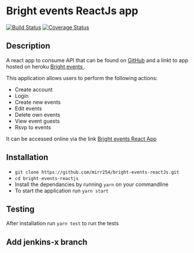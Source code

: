 # Bright events ReactJs app 

[![Build Status](https://travis-ci.org/mirr254/bright-events-reactJs.svg?branch=development)](https://travis-ci.org/mirr254/bright-events-reactJs) [![Coverage Status](https://coveralls.io/repos/github/mirr254/bright-events-reactJs/badge.svg?branch=development)](https://coveralls.io/github/mirr254/bright-events-reactJs?branch=development)


## Description

A react app to consume API that can be found on [GitHub](http://github.com/mirr254/Bright-events) and a linkt to app hosted on heroku [Bright events ](https://brighter-event.herokuapp.com).

This application allows users to perform the following actions:
- Create account 
- Login
- Create new events
- Edit events
- Delete own events
- View event guests
- Rsvp to events


It can be accessed online via the link [Bright events React App](https://st-bright-events-ui.herokuapp.com)

## Installation
- `git clone https://github.com/mirr254/bright-events-reactJs.git `
- `cd bright-events-reactjs`
- Install the dependancies by running `yarn` on your commandline
- To start the application run `yarn start`

## Testing
After installation run `yarn test` to run the tests

## Add jenkins-x branch

